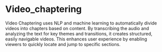 # Video_chaptering
Video Chaptering uses NLP and machine learning to automatically divide videos into chapters based on content. By transcribing the audio and analyzing the text for key themes and transitions, it creates structured, easily navigable videos. This enhances user experience by enabling viewers to quickly locate and jump to specific sections.
